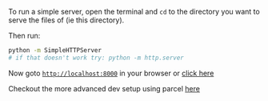 To run a simple server, open the terminal and `cd` to the directory you want to serve the files of (ie this directory).

Then run:

```bash
python -m SimpleHTTPServer
# if that doesn't work try: python -m http.server
```

Now goto [`http://localhost:8000`](http://localhost:8000) in your browser or [click here](http://localhost:8000)

Checkout the more advanced dev setup using parcel [here](https://github.com/zischwartz/pixijs-example-parcel)

